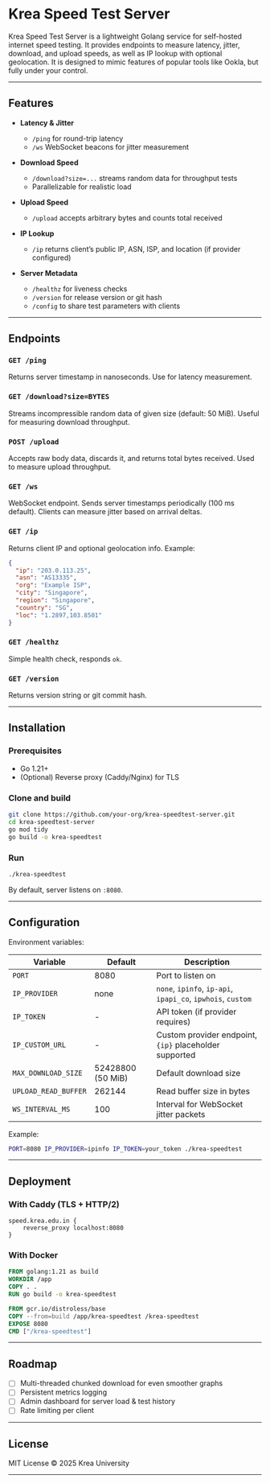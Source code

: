 # Krea Speed Test Server

Krea Speed Test Server is a lightweight Golang service for self-hosted internet speed testing. It provides endpoints to measure latency, jitter, download, and upload speeds, as well as IP lookup with optional geolocation. It is designed to mimic features of popular tools like Ookla, but fully under your control.

---

## Features

* **Latency & Jitter**

  * `/ping` for round-trip latency
  * `/ws` WebSocket beacons for jitter measurement

* **Download Speed**

  * `/download?size=...` streams random data for throughput tests
  * Parallelizable for realistic load

* **Upload Speed**

  * `/upload` accepts arbitrary bytes and counts total received

* **IP Lookup**

  * `/ip` returns client’s public IP, ASN, ISP, and location (if provider configured)

* **Server Metadata**

  * `/healthz` for liveness checks
  * `/version` for release version or git hash
  * `/config` to share test parameters with clients

---

## Endpoints

### `GET /ping`

Returns server timestamp in nanoseconds. Use for latency measurement.

### `GET /download?size=BYTES`

Streams incompressible random data of given size (default: 50 MiB).
Useful for measuring download throughput.

### `POST /upload`

Accepts raw body data, discards it, and returns total bytes received.
Used to measure upload throughput.

### `GET /ws`

WebSocket endpoint. Sends server timestamps periodically (100 ms default).
Clients can measure jitter based on arrival deltas.

### `GET /ip`

Returns client IP and optional geolocation info.
Example:

```json
{
  "ip": "203.0.113.25",
  "asn": "AS13335",
  "org": "Example ISP",
  "city": "Singapore",
  "region": "Singapore",
  "country": "SG",
  "loc": "1.2897,103.8501"
}
```

### `GET /healthz`

Simple health check, responds `ok`.

### `GET /version`

Returns version string or git commit hash.

---

## Installation

### Prerequisites

* Go 1.21+
* (Optional) Reverse proxy (Caddy/Nginx) for TLS

### Clone and build

```bash
git clone https://github.com/your-org/krea-speedtest-server.git
cd krea-speedtest-server
go mod tidy
go build -o krea-speedtest
```

### Run

```bash
./krea-speedtest
```

By default, server listens on `:8080`.

---

## Configuration

Environment variables:

| Variable             | Default           | Description                                                 |
| -------------------- | ----------------- | ----------------------------------------------------------- |
| `PORT`               | 8080              | Port to listen on                                           |
| `IP_PROVIDER`        | none              | `none`, `ipinfo`, `ip-api`, `ipapi_co`, `ipwhois`, `custom` |
| `IP_TOKEN`           | -                 | API token (if provider requires)                            |
| `IP_CUSTOM_URL`      | -                 | Custom provider endpoint, `{ip}` placeholder supported      |
| `MAX_DOWNLOAD_SIZE`  | 52428800 (50 MiB) | Default download size                                       |
| `UPLOAD_READ_BUFFER` | 262144            | Read buffer size in bytes                                   |
| `WS_INTERVAL_MS`     | 100               | Interval for WebSocket jitter packets                       |

Example:

```bash
PORT=8080 IP_PROVIDER=ipinfo IP_TOKEN=your_token ./krea-speedtest
```

---

## Deployment

### With Caddy (TLS + HTTP/2)

```Caddyfile
speed.krea.edu.in {
    reverse_proxy localhost:8080
}
```

### With Docker

```Dockerfile
FROM golang:1.21 as build
WORKDIR /app
COPY . .
RUN go build -o krea-speedtest

FROM gcr.io/distroless/base
COPY --from=build /app/krea-speedtest /krea-speedtest
EXPOSE 8080
CMD ["/krea-speedtest"]
```

---

## Roadmap

* [ ] Multi-threaded chunked download for even smoother graphs
* [ ] Persistent metrics logging
* [ ] Admin dashboard for server load & test history
* [ ] Rate limiting per client

---

## License

MIT License © 2025 Krea University

---
